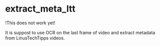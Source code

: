 # extract_meta_ltt

!This does not work yet!

It is suppost to use OCR on the last frame of video and extract metadata from LinusTechTipps videos.
